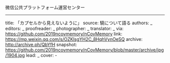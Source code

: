 微信公共プラットフォーム運営センター


-------------
title: 「カプセルから見えないように」
source: 驍について語る
authors: _
editors: _
proofreader: _
photographer: _
translator: _
via: https://github.com/2019ncovmemory/nCovMemory
link: https://mp.weixin.qq.com/s/OZKlsgYH2C_8HqhVynOeSQ
archive: http://archive.ph/QbYfH
snapshot: https://github.com/2019ncovmemory/nCovMemory/blob/master/archive/jpg/1904.jpg
lead: _
cover: -
